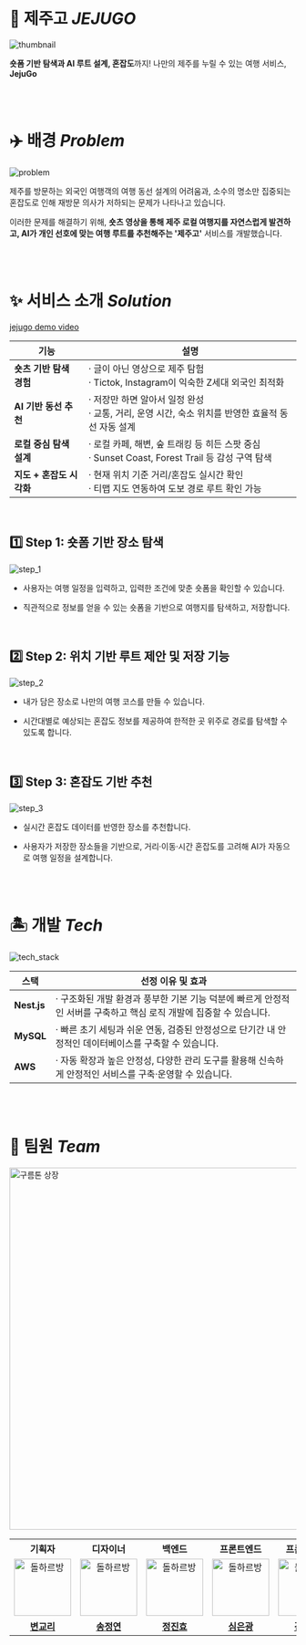 # 🍊 제주고 _JEJUGO_

![thumbnail](https://github.com/user-attachments/assets/23f28deb-ce28-419a-b5d7-d196502d989c)

**숏폼 기반 탐색과 AI 루트 설계, 혼잡도**까지! 나만의 제주를 누릴 수 있는 여행 서비스, **JejuGo**

<br /><br />

# ✈️ 배경 _Problem_

![problem](https://github.com/user-attachments/assets/05cbbd4a-aaac-430d-83dd-a261c715314f)

제주를 방문하는 외국인 여행객의 여행 동선 설계의 어려움과, 소수의 명소만 집중되는 혼잡도로 인해 재방문 의사가 저하되는 문제가 나타나고 있습니다.

이러한 문제를 해결하기 위해, **숏츠 영상을 통해 제주 로컬 여행지를 자연스럽게 발견하고, AI가 개인 선호에 맞는 여행 루트를 추천해주는 '제주고'** 서비스를 개발했습니다.

<br /><br />

# ✨ 서비스 소개 _Solution_

[jejugo demo video](https://github.com/user-attachments/assets/4283987d-ac4f-495c-8417-9927a02068bb)

|        **기능**         |                **설명**                |
| --------------------- | ------------------------------------ |
| **숏츠 기반 탐색 경험**  | · 글이 아닌 영상으로 제주 탐험 <br /> · Tictok, Instagram이 익숙한 Z세대 외국인 최적화 |
| **AI 기반 동선 추천**  | · 저장만 하면 알아서 일정 완성 <br /> · 교통, 거리, 운영 시간, 숙소 위치를 반영한 효율적 동선 자동 설계 |
| **로컬 중심 탐색 설계**  | · 로컬 카페, 해변, 숲 트래킹 등 히든 스팟 중심 <br /> · Sunset Coast, Forest Trail 등 감성 구역 탐색 |
| **지도 + 혼잡도 시각화**  | · 현재 위치 기준 거리/혼잡도 실시간 확인 <br /> · 티맵 지도 연동하여 도보 경로 루트 확인 가능 |

<br />

## 1️⃣ Step 1: 숏폼 기반 장소 탐색

![step_1](https://github.com/user-attachments/assets/23866bfd-7839-418e-b3f0-134a7e625d53)

- 사용자는 여행 일정을 입력하고, 입력한 조건에 맞춘 숏폼을 확인할 수 있습니다.

- 직관적으로 정보를 얻을 수 있는 숏폼을 기반으로 여행지를 탐색하고, 저장합니다.

<br />

## 2️⃣ Step 2: 위치 기반 루트 제안 및 저장 기능

![step_2](https://github.com/user-attachments/assets/097fb06f-f4e6-43cd-915d-3434a015444a)

- 내가 담은 장소로 나만의 여행 코스를 만들 수 있습니다.

- 시간대별로 예상되는 혼잡도 정보를 제공하여 한적한 곳 위주로 경로를 탐색할 수 있도록 합니다.

<br />

## 3️⃣ Step 3: 혼잡도 기반 추천

![step_3](https://github.com/user-attachments/assets/f9b9092b-cd18-45e8-bfa0-851e2b55887c)

- 실시간 혼잡도 데이터를 반영한 장소를 추천합니다.

- 사용자가 저장한 장소들을 기반으로, 거리·이동·시간 혼잡도를 고려해 AI가 자동으로 여행 일정을 설계합니다.

<br /><br />

# 🏝️ 개발 _Tech_

![tech_stack](https://github.com/user-attachments/assets/62726373-3f2b-4acc-ac5b-096afd0b0131)

| **스택**         | **선정 이유 및 효과**                                                                                                                                                                                                                                         |
| ---------------- | ------------------------------------------------------------------------------------------------------------------------------------------------------------------------------------------------------------------------------------------------------------- |
| **Nest.js**      | · 구조화된 개발 환경과 풍부한 기본 기능 덕분에 빠르게 안정적인 서버를 구축하고 핵심 로직 개발에 집중할 수 있습니다. |
| **MySQL** | · 빠른 초기 세팅과 쉬운 연동, 검증된 안정성으로 단기간 내 안정적인 데이터베이스를 구축할 수 있습니다. |
| **AWS**          | · 자동 확장과 높은 안정성, 다양한 관리 도구를 활용해 신속하게 안정적인 서비스를 구축·운영할 수 있습니다. |

<br /><br />

# 🏅 팀원 _Team_

<img src="https://github.com/user-attachments/assets/cc8e3d97-7f39-4337-bd5b-7ff2d2fa0851" alt="구름톤 상장" width="635" />

<table>
  <tr>
    <th>기획자</th>
    <th>디자이너</th>
    <th>백엔드</th>
    <th>프론트엔드</th>
    <th>프론트엔드</th>
  </tr>
  <tr>
    <td align="center">
      <img width="100" alt="돌하르방" src="https://github.com/user-attachments/assets/34eb29fd-d0f4-408b-8080-4213557e9bac" />
    </td>
    <td align="center">
      <img width="100" alt="돌하르방" src="https://github.com/user-attachments/assets/34eb29fd-d0f4-408b-8080-4213557e9bac" />
    </td>
    <td align="center">
      <img width="100" alt="돌하르방" src="https://github.com/user-attachments/assets/34eb29fd-d0f4-408b-8080-4213557e9bac" />
    </td>
    <td align="center">
      <img width="100" alt="돌하르방" src="https://github.com/user-attachments/assets/34eb29fd-d0f4-408b-8080-4213557e9bac" />
    </td>
    <td align="center">
      <img width="100" alt="돌하르방" src="https://github.com/user-attachments/assets/34eb29fd-d0f4-408b-8080-4213557e9bac" />
    </td>
  </tr>
  <tr>
    <td align="center">
      <a href="mailto:8clara@gachon.ac.kr" ><b>변교리</b></a>
    </td>
    <td align="center">
      <a href="mailto:s94291495@gmail.com"><b>송정연</b></a>
    </td>
    <td align="center">
      <a href="https://github.com/jinhyo" target="_blank" rel="noopener noreferrer"><b>정진효</b></a>
    </td>
    <td align="center">
      <a href="https://github.com/eungwang1" target="_blank" rel="noopener noreferrer"><b>심은광</b></a>
    </td>
    <td align="center">
      <a href="https://github.com/hansololiviakim" target="_blank" rel="noopener noreferrer"><b>김한솔</b></a>
    </td>
  </tr>
</table>
